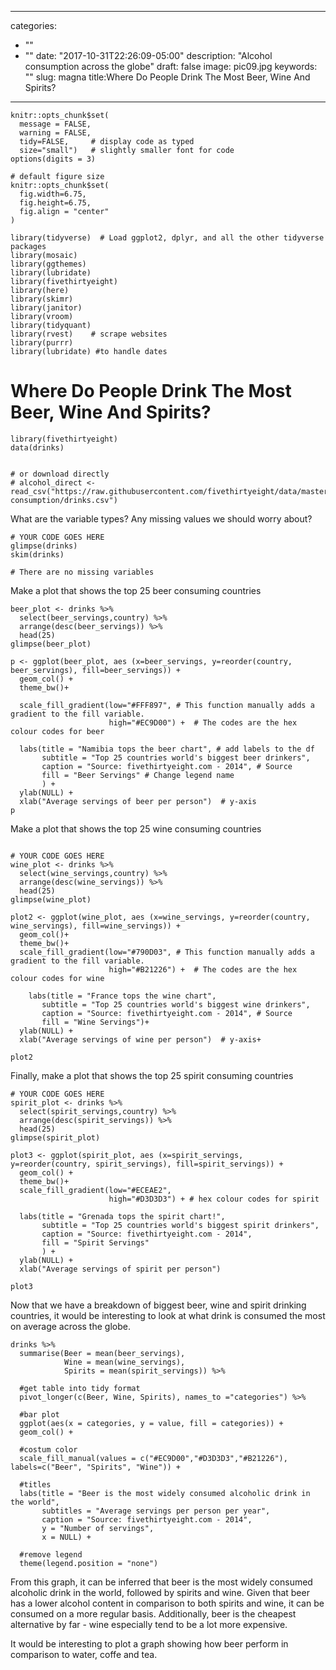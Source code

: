 
---
categories:
- ""
- ""
date: "2017-10-31T22:26:09-05:00"
description: "Alcohol consumption across the globe"
draft: false
image: pic09.jpg
keywords: ""
slug: magna
title:Where Do People Drink The Most Beer, Wine And Spirits?
---


```{r, setup, echo=FALSE}
knitr::opts_chunk$set(
  message = FALSE, 
  warning = FALSE, 
  tidy=FALSE,     # display code as typed
  size="small")   # slightly smaller font for code
options(digits = 3)

# default figure size
knitr::opts_chunk$set(
  fig.width=6.75, 
  fig.height=6.75,
  fig.align = "center"
)
```


```{r load-libraries, warning=FALSE, message=FALSE, echo=FALSE}
library(tidyverse)  # Load ggplot2, dplyr, and all the other tidyverse packages
library(mosaic)
library(ggthemes)
library(lubridate)
library(fivethirtyeight)
library(here)
library(skimr)
library(janitor)
library(vroom)
library(tidyquant)
library(rvest)    # scrape websites
library(purrr)  
library(lubridate) #to handle dates
```



# Where Do People Drink The Most Beer, Wine And Spirits?

```{r, load_alcohol_data}
library(fivethirtyeight)
data(drinks)


# or download directly
# alcohol_direct <- read_csv("https://raw.githubusercontent.com/fivethirtyeight/data/master/alcohol-consumption/drinks.csv")

```


What are the variable types? Any missing values we should worry about? 

```{r glimpse_skim_data}
# YOUR CODE GOES HERE
glimpse(drinks)
skim(drinks)

# There are no missing variables
```


Make a plot that shows the top 25 beer consuming countries

```{r beer_plot}
beer_plot <- drinks %>%
  select(beer_servings,country) %>%
  arrange(desc(beer_servings)) %>%
  head(25)
glimpse(beer_plot)

p <- ggplot(beer_plot, aes (x=beer_servings, y=reorder(country, beer_servings), fill=beer_servings)) + 
  geom_col() + 
  theme_bw()+
  
  scale_fill_gradient(low="#FFF897", # This function manually adds a gradient to the fill variable.
                      high="#EC9D00") +  # The codes are the hex colour codes for beer
  
  labs(title = "Namibia tops the beer chart", # add labels to the df
       subtitle = "Top 25 countries world's biggest beer drinkers",
       caption = "Source: fivethirtyeight.com - 2014", # Source
       fill = "Beer Servings" # Change legend name
       ) +
  ylab(NULL) +
  xlab("Average servings of beer per person")  # y-axis
p
```


Make a plot that shows the top 25 wine consuming countries

```{r wine_plot}

# YOUR CODE GOES HERE
wine_plot <- drinks %>%
  select(wine_servings,country) %>%
  arrange(desc(wine_servings)) %>%
  head(25)
glimpse(wine_plot)

plot2 <- ggplot(wine_plot, aes (x=wine_servings, y=reorder(country, wine_servings), fill=wine_servings)) + 
  geom_col()+
  theme_bw()+
  scale_fill_gradient(low="#790D03", # This function manually adds a gradient to the fill variable.
                      high="#B21226") +  # The codes are the hex colour codes for wine
  
    labs(title = "France tops the wine chart",
       subtitle = "Top 25 countries world's biggest wine drinkers",
       caption = "Source: fivethirtyeight.com - 2014", # Source
       fill = "Wine Servings")+
  ylab(NULL) +
  xlab("Average servings of wine per person")  # y-axis+

plot2

```

Finally, make a plot that shows the top 25 spirit consuming countries
```{r spirit_plot}
# YOUR CODE GOES HERE
spirit_plot <- drinks %>%
  select(spirit_servings,country) %>%
  arrange(desc(spirit_servings)) %>%
  head(25)
glimpse(spirit_plot)

plot3 <- ggplot(spirit_plot, aes (x=spirit_servings, y=reorder(country, spirit_servings), fill=spirit_servings)) + 
  geom_col() +
  theme_bw()+
  scale_fill_gradient(low="#ECEAE2",
                      high="#D3D3D3") + # hex colour codes for spirit
  
  labs(title = "Grenada tops the spirit chart!", 
       subtitle = "Top 25 countries world's biggest spirit drinkers",
       caption = "Source: fivethirtyeight.com - 2014",
       fill = "Spirit Servings"
       ) +
  ylab(NULL) +
  xlab("Average servings of spirit per person")

plot3
```




Now that we have a breakdown of biggest beer, wine and spirit drinking countries, it would be interesting to look at what drink is consumed the most on average across the globe.

```{r spirit_plot}
drinks %>% 
  summarise(Beer = mean(beer_servings), 
            Wine = mean(wine_servings),
            Spirits = mean(spirit_servings)) %>% 
  
  #get table into tidy format
  pivot_longer(c(Beer, Wine, Spirits), names_to ="categories") %>% 
  
  #bar plot
  ggplot(aes(x = categories, y = value, fill = categories)) +
  geom_col() + 
  
  #costum color
  scale_fill_manual(values = c("#EC9D00","#D3D3D3","#B21226"), labels=c("Beer", "Spirits", "Wine")) +
  
  #titles
  labs(title = "Beer is the most widely consumed alcoholic drink in the world",
       subtitles = "Average servings per person per year",
       caption = "Source: fivethirtyeight.com - 2014",
       y = "Number of servings",
       x = NULL) + 
  
  #remove legend
  theme(legend.position = "none")
````
From this graph, it can be inferred  that beer is the most widely consumed alcoholic drink in the world, followed by spirits and wine. Given that beer has a lower alcohol content in comparison to both spirits and wine,  it can be consumed on a more regular basis. Additionally, beer is the cheapest alternative by far - wine especially tend to be a lot more expensive.

It would be interesting to plot a graph showing how beer perform in comparison to water, coffe and tea.
